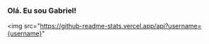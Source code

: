 ### Olá. Eu sou Gabriel!

<img src="https://github-readme-stats.vercel.app/api?username={username}"
